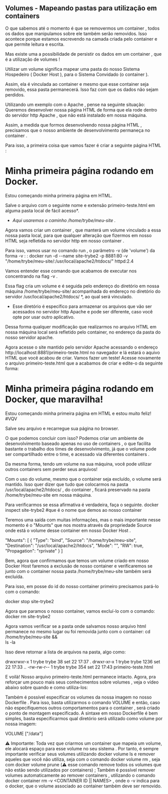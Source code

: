 ## Volumes - Mapeando pastas para utilização em containers ## 

O que sabemos até o momento é que se removermos um container , todos os dados que manipulamos sobre ele também serão removidos. Isso acontece porque estamos escrevendo na camada criada pelo container e que permite leitura e escrita.

Mas existe uma a possibilidade de persistir os dados em um container , que é a utilização de volumes !

Utilizar um volume significa mapear uma pasta do nosso Sistema Hospedeiro ( Docker Host ), para o Sistema Convidado (o container ).

Assim, ela é vinculada ao container e mesmo que esse container seja removido, essa pasta permanecerá. Isso faz com que os dados não sejam perdidos.

Utilizando um exemplo com o Apache , pense na seguinte situação: Queremos desenvolver nossa página HTML de forma que ela rode dentro do servidor http Apache , que não está instalado em nossa máquina.

Assim, a medida que formos desenvolvendo nossa página HTML , precisamos que o nosso ambiente de desenvolvimento permaneça no container .

Para isso, a primeira coisa que vamos fazer é criar a seguinte página HTML :

<!DOCTYPE html>
   <html>
      <head>
      <title>Docker é muito bom!</title>
      <meta http-equiv="Content-Type" content="text/html; charset=utf-8">
   </head>
   <body>
      <h1>Minha primeira página rodando em Docker.</h1>
      <p>Estou começando minha primeira página em HTML.</p>
   </body>
</html>

Salve o arquivo com o seguinte nome e extensão primeiro-teste.html em alguma pasta local de fácil acesso*.

  * *Aqui usaremos o caminho /home/trybe/meu-site .*

Agora vamos criar um container , que manterá um volume vinculado a essa nossa pasta local, para que qualquer alteração que fizermos em nosso HTML seja refletida no servidor http em nosso container .

Para isso, vamos usar no comando run , o parâmetro -v (de 'volume') da forma -v <PASTA-LOCAL>:<PASTA-CONTAINER> :
  docker run -d --name site-trybe2 -p 8881:80 -v "/home/trybe/meu-site/:/usr/local/apache2/htdocs/" httpd:2.4

Vamos entender esse comando que acabamos de executar nos concentrando na flag -v .

Essa flag cria um volume e é seguida pelo endereço do diretório em nossa máquina /home/trybe/meu-site/ acompanhada do endereço no diretório do servidor /usr/local/apache2/htdocs/ *, ao qual será vinculado.

  * Esse diretório é específico para armazenar os arquivos que vão ser acessados no servidor http Apache e pode ser diferente, caso você opte por usar outro aplicativo.

Dessa forma qualquer modificação que realizarmos no arquivo HTML em nossa máquina local será refletido pelo container, no endereço da pasta do nosso servidor apache.

Agora acesse o site mantido pelo servidor Apache acessando o endereço http://localhost:8881/primeiro-teste.html no navegador e lá estará o aquivo HTML que você acabou de criar.
Vamos fazer um teste! Acesse novamente o arquivo primeiro-teste.html que a acabamos de criar e edite-o da seguinte forma:

<!DOCTYPE html>
   <html>
      <head>
      <title>Docker é muito bom!</title>
      <meta http-equiv="Content-Type" content="text/html; charset=utf-8">
   </head>
   <body>
      <h1>Minha primeira página rodando em Docker, que maravilha!</h1>
      <p>Estou começando minha primeira página em HTML e estou muito feliz! #VQV</p>
   </body>
</html>

Salve seu arquivo e recarregue sua página no browser.

O que podemos concluir com isso? Podemos criar um ambiente de desenvolvimento baseado apenas no uso de containers , o que facilita bastante o trabalho dos times de desenvolvimento, já que o volume pode ser compartilhado entre o time, e acessado via diferentes containers .

Da mesma forma, tendo um volume na sua máquina, você pode utilizar outros containers sem perder seus arquivos!

Com o uso do volume, mesmo que o container seja excluído, o volume será mantido. Isso quer dizer que tudo que colocarmos na pasta /usr/local/apache2/htdocs/ , do 
container , ficará preservado na pasta /home/trybe/meu-site em nossa máquina.

Para verificarmos se essa afirmativa é verdadeira, faça o seguinte.
  docker inspect site-trybe2 #que é o nome que demos ao nosso container

Teremos uma saída com muitas informações, mas o mais importante nesse momento é o "Mounts" que nos mostra através da propriedade Source onde está o volume desse container em nosso Docker Host .

"Mounts": [
   {
      "Type": "bind",
      "Source": "/home/trybe/meu-site",
      "Destination": "/usr/local/apache2/htdocs",
      "Mode": "",
      "RW": true,
      "Propagation": "rprivate"
   }
]

Bem, agora que confirmamos que temos um volume criado em nosso Docker Host faremos a exclusão de nosso container e verificaremos se junto com o container nossa pasta /home/trybe/meu-site também será excluída.

Para isso, em posse do id do nosso container primeiro precisamos pará-lo com o comando:

  docker stop site-trybe2

Agora que paramos o nosso container, vamos excluí-lo com o comando:
  docker rm site-trybe2

Agora vamos verificar se a pasta onde salvamos nosso arquivo html permanece no mesmo lugar ou foi removida junto com o container:
  cd /home/trybe/meu-site && \
  ls -la

Isso deve retornar a lista de arquivos na pasta, algo como:

drwxrwxr-x 1 trybe trybe   38 set 22 17:37 .
drwxr-xr-x 1 trybe trybe 1236 set 22 17:33 ..
-rw-rw-r-- 1 trybe trybe  354 set 22 17:43 primeiro-teste.html

E voilà! Nosso arquivo primeiro-teste.html permanece intacto.
Agora, pra reforçar um pouco mais seus conhecimentos sobre volumes , veja o vídeo abaixo sobre quando e como utiliza-los:


Também é possível especificar os volumes da nossa imagem no nosso Dockerfile . Para isso, basta utilizarmos o comando VOLUME e então, caso não especifiquemos outros comportamentos para o container , será criado o ponto de montagem especificado.
A sintaxe em nosso Dockerfile é bem simples, basta especificarmos qual diretório será utilizado como volume por nossa imagem:

  VOLUME ["/data"]

⚠️ Importante: Toda vez que criarmos um container que mapeia um volume, ele alocará espaço para esse volume no seu sistema .
Por tanto, é sempre importante verificar seus volumes utilizando docker volume ls e remover aqueles que você não utiliza, seja com o comando docker volume rm <VOLUME NAME> , seja com docker volume prune (⚠️ esse comando remove todos os volumes que não estão sendo utilizados por containers) ;
Também é possível remover volumes automaticamente ao remover containers , utilizando o comando docker container rm -v <CONTAINER ID || NAMES> , onde o -v indica para o docker, que o volume associado ao container também deve ser removido.
